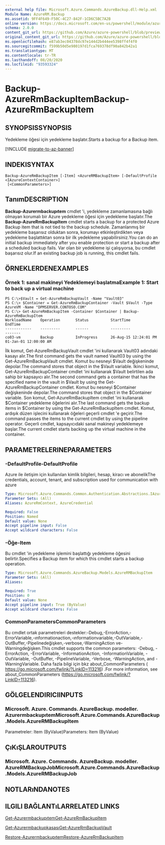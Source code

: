```yaml
---
external help file: Microsoft.Azure.Commands.AzureBackup.dll-Help.xml
Module Name: AzureRM.Backup
ms.assetid: 9FF4F649-F50C-4C27-842F-1CD6C5BC7A2B
online version: https://docs.microsoft.com/en-us/powershell/module/azurerm.backup/backup-azurermbackupitem
schema: 2.0.0
content_git_url: https://github.com/Azure/azure-powershell/blob/preview/src/ResourceManager/AzureBackup/Commands.AzureBackup/help/Backup-AzureRmBackupItem.md
original_content_git_url: https://github.com/Azure/azure-powershell/blob/preview/src/ResourceManager/AzureBackup/Commands.AzureBackup/help/Backup-AzureRmBackupItem.md
ms.openlocfilehash: e87ab3ec04378dc97e144d2b444ee5398ff4f4f0
ms.sourcegitcommit: f599b50d5e980197d1fca769378df90a842b42a1
ms.translationtype: MT
ms.contentlocale: tr-TR
ms.lasthandoff: 08/20/2020
ms.locfileid: "93593324"
---
```

# <span data-ttu-id="c8c07-101">Backup-AzureRmBackupItem</span><span class="sxs-lookup"><span data-stu-id="c8c07-101">Backup-AzureRmBackupItem</span></span>

## <span data-ttu-id="c8c07-102">SYNOPSIS</span><span class="sxs-lookup"><span data-stu-id="c8c07-102">SYNOPSIS</span></span>
<span data-ttu-id="c8c07-103">Yedekleme öğesi için yedekleme başlatır.</span><span class="sxs-lookup"><span data-stu-id="c8c07-103">Starts a backup for a Backup item.</span></span>

[!INCLUDE [migrate-to-az-banner](../../includes/migrate-to-az-banner.md)]

## <span data-ttu-id="c8c07-104">INDEKI</span><span class="sxs-lookup"><span data-stu-id="c8c07-104">SYNTAX</span></span>

```
Backup-AzureRmBackupItem [-Item] <AzureRMBackupItem> [-DefaultProfile <IAzureContextContainer>]
 [<CommonParameters>]
```

## <span data-ttu-id="c8c07-105">Tanım</span><span class="sxs-lookup"><span data-stu-id="c8c07-105">DESCRIPTION</span></span>
<span data-ttu-id="c8c07-106">**Backup-Azurermbackupıtem** cmdlet 'i, yedekleme zamanlamasına bağlı olmayan korumalı bir Azure yedekleme öğesi için yedekleme başlatır.</span><span class="sxs-lookup"><span data-stu-id="c8c07-106">The **Backup-AzureRmBackupItem** cmdlet starts a backup for a protected Azure Backup item that is not tied to the backup schedule.</span></span>
<span data-ttu-id="c8c07-107">Zamanlanmış bir yedekleme başarısız olduktan sonra, korumayı etkinleştirdikten veya yedekleme başlattıktan sonra bir ilk yedekleme yapabilirsiniz.</span><span class="sxs-lookup"><span data-stu-id="c8c07-107">You can do an initial backup immediately after you enable protection or start a backup after a scheduled backup fails.</span></span>
<span data-ttu-id="c8c07-108">Var olan bir yedekleme işi çalışıyorsa, bu cmdlet başarısız olur.</span><span class="sxs-lookup"><span data-stu-id="c8c07-108">If an existing backup job is running, this cmdlet fails.</span></span>

## <span data-ttu-id="c8c07-109">ÖRNEKLERDEN</span><span class="sxs-lookup"><span data-stu-id="c8c07-109">EXAMPLES</span></span>

### <span data-ttu-id="c8c07-110">Örnek 1: sanal makineyi Yedeklemeyi başlatma</span><span class="sxs-lookup"><span data-stu-id="c8c07-110">Example 1: Start to back up a virtual machine</span></span>
```
PS C:\>$Vault = Get-AzureRmBackupVault -Name "Vault03"
PS C:\> $Container = Get-AzureRmBackupContainer -Vault $Vault -Type AzureVM -Name "DPMSERVER.CONTOSO.COM"
PS C:\> Get-AzureRmBackupItem -Container $Container | Backup-AzureRmBackupItem
WorkloadName    Operation       Status          StartTime              EndTime
------------    ---------       ------          ---------              -------
co03-vm         Backup          InProgress      26-Aug-15 12:24:01 PM  01-Jan-01 12:00:00 AM
```

<span data-ttu-id="c8c07-111">İlk komut, Get-AzureRmBackupVault cmdlet 'ini kullanarak Vault03 adındaki kasayı alır.</span><span class="sxs-lookup"><span data-stu-id="c8c07-111">The first command gets the vault named Vault03 by using the Get-AzureRmBackupVault cmdlet.</span></span>
<span data-ttu-id="c8c07-112">Komut bu nesneyi $Vault değişkeninde depolar.</span><span class="sxs-lookup"><span data-stu-id="c8c07-112">The command stores that object in the $Vault variable.</span></span>
<span data-ttu-id="c8c07-113">İkinci komut, Get-AzureRmBackupContainer cmdlet 'ini kullanarak $Vault belirtilen ada sahip bir kapsayıcı alır.</span><span class="sxs-lookup"><span data-stu-id="c8c07-113">The second command gets a container that has the specified name in the vault in $Vault by using the Get-AzureRmBackupContainer cmdlet.</span></span>
<span data-ttu-id="c8c07-114">Komut bu nesneyi $Container değişkeninde depolar.</span><span class="sxs-lookup"><span data-stu-id="c8c07-114">The command stores that object in the $Container variable.</span></span>
<span data-ttu-id="c8c07-115">Son komut, Get-AzureRmBackupItem cmdlet 'ini kullanarak $Container yedekleme öğelerini alır.</span><span class="sxs-lookup"><span data-stu-id="c8c07-115">The last command gets the backup items in $Container by using the Get-AzureRmBackupItem cmdlet.</span></span>
<span data-ttu-id="c8c07-116">Komut, ardışık düzen işlecini kullanarak öğeleri geçerli cmdlet 'e geçirir.</span><span class="sxs-lookup"><span data-stu-id="c8c07-116">The command passes the items to the current cmdlet by using the pipeline operator.</span></span>
<span data-ttu-id="c8c07-117">Geçerli cmdlet, kapsayıcıdaki sanal makineyi yedeklemeye başlar.</span><span class="sxs-lookup"><span data-stu-id="c8c07-117">The current cmdlet starts backing up the virtual machine in the container.</span></span>

## <span data-ttu-id="c8c07-118">PARAMETRELERINE</span><span class="sxs-lookup"><span data-stu-id="c8c07-118">PARAMETERS</span></span>

### <span data-ttu-id="c8c07-119">-DefaultProfile</span><span class="sxs-lookup"><span data-stu-id="c8c07-119">-DefaultProfile</span></span>
<span data-ttu-id="c8c07-120">Azure ile iletişim için kullanılan kimlik bilgileri, hesap, kiracı ve abonelik</span><span class="sxs-lookup"><span data-stu-id="c8c07-120">The credentials, account, tenant, and subscription used for communication with azure</span></span>

```yaml
Type: Microsoft.Azure.Commands.Common.Authentication.Abstractions.IAzureContextContainer
Parameter Sets: (All)
Aliases: AzureRmContext, AzureCredential

Required: False
Position: Named
Default value: None
Accept pipeline input: False
Accept wildcard characters: False
```

### <span data-ttu-id="c8c07-121">-Öğe</span><span class="sxs-lookup"><span data-stu-id="c8c07-121">-Item</span></span>
<span data-ttu-id="c8c07-122">Bu cmdlet 'in yedekleme işlemini başlattığı yedekleme öğesini belirtir.</span><span class="sxs-lookup"><span data-stu-id="c8c07-122">Specifies a Backup item for which this cmdlet starts a backup operation.</span></span>

```yaml
Type: Microsoft.Azure.Commands.AzureBackup.Models.AzureRMBackupItem
Parameter Sets: (All)
Aliases:

Required: True
Position: 0
Default value: None
Accept pipeline input: True (ByValue)
Accept wildcard characters: False
```

### <span data-ttu-id="c8c07-123">CommonParameters</span><span class="sxs-lookup"><span data-stu-id="c8c07-123">CommonParameters</span></span>
<span data-ttu-id="c8c07-124">Bu cmdlet ortak parametreleri destekler:-Debug,-ErrorAction,-ErrorVariable,-ınformationaction,-ınformationvariable,-OutVariable,-OutBuffer,-Pipelinedeğişken,-verbose,-WarningAction ve-Warningdeğişken.</span><span class="sxs-lookup"><span data-stu-id="c8c07-124">This cmdlet supports the common parameters: -Debug, -ErrorAction, -ErrorVariable, -InformationAction, -InformationVariable, -OutVariable, -OutBuffer, -PipelineVariable, -Verbose, -WarningAction, and -WarningVariable.</span></span> <span data-ttu-id="c8c07-125">Daha fazla bilgi için bkz about_CommonParameters ( https://go.microsoft.com/fwlink/?LinkID=113216) .</span><span class="sxs-lookup"><span data-stu-id="c8c07-125">For more information, see about_CommonParameters (https://go.microsoft.com/fwlink/?LinkID=113216).</span></span>

## <span data-ttu-id="c8c07-126">GÖLGELENDIRICI</span><span class="sxs-lookup"><span data-stu-id="c8c07-126">INPUTS</span></span>

### <span data-ttu-id="c8c07-127">Microsoft. Azure. Commands. AzureBackup. modeller. Azurermbackupıtem</span><span class="sxs-lookup"><span data-stu-id="c8c07-127">Microsoft.Azure.Commands.AzureBackup.Models.AzureRMBackupItem</span></span>
<span data-ttu-id="c8c07-128">Parametreler: Item (ByValue)</span><span class="sxs-lookup"><span data-stu-id="c8c07-128">Parameters: Item (ByValue)</span></span>

## <span data-ttu-id="c8c07-129">ÇıKıŞLAR</span><span class="sxs-lookup"><span data-stu-id="c8c07-129">OUTPUTS</span></span>

### <span data-ttu-id="c8c07-130">Microsoft. Azure. Commands. AzureBackup. modeller. AzureRMBackupJob</span><span class="sxs-lookup"><span data-stu-id="c8c07-130">Microsoft.Azure.Commands.AzureBackup.Models.AzureRMBackupJob</span></span>

## <span data-ttu-id="c8c07-131">NOTLARıNDA</span><span class="sxs-lookup"><span data-stu-id="c8c07-131">NOTES</span></span>

## <span data-ttu-id="c8c07-132">ILGILI BAĞLANTıLAR</span><span class="sxs-lookup"><span data-stu-id="c8c07-132">RELATED LINKS</span></span>

[<span data-ttu-id="c8c07-133">Get-Azurermbackupıtem</span><span class="sxs-lookup"><span data-stu-id="c8c07-133">Get-AzureRmBackupItem</span></span>](./Get-AzureRmBackupItem.md)

[<span data-ttu-id="c8c07-134">Get-Azurermbackupkasası</span><span class="sxs-lookup"><span data-stu-id="c8c07-134">Get-AzureRmBackupVault</span></span>](./Get-AzureRmBackupVault.md)

[<span data-ttu-id="c8c07-135">Restore-Azurermbackupıtem</span><span class="sxs-lookup"><span data-stu-id="c8c07-135">Restore-AzureRmBackupItem</span></span>](./Restore-AzureRmBackupItem.md)


